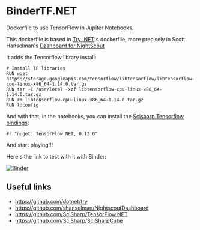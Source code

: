 # BinderTF.NET
Dockerfile to use TensorFlow in Jupiter Notebooks.

This dockerfile is based in [Try .NET](<https://github.com/dotnet/try>)'s dockerfile, more precisely in Scott Hanselman's [Dashboard for NightScout](<https://github.com/shanselman/NightscoutDashboard>)

It adds the Tensorflow library install:

```
# Install TF libraries
RUN wget https://storage.googleapis.com/tensorflow/libtensorflow/libtensorflow-cpu-linux-x86_64-1.14.0.tar.gz
RUN tar -C /usr/local -xzf libtensorflow-cpu-linux-x86_64-1.14.0.tar.gz
RUN rm libtensorflow-cpu-linux-x86_64-1.14.0.tar.gz
RUN ldconfig
```

And with that, in the notebooks, you can install the [Scisharp Tensorflow bindings](<https://github.com/SciSharp/TensorFlow.NET>):

```
#r "nuget: TensorFlow.NET, 0.12.0"
```

And start playing!!!

Here's the link to test with it with Binder:

[![Binder](https://mybinder.org/badge_logo.svg)](https://mybinder.org/v2/gh/javiercp/BinderTF.NET/master?urlpath=lab)

## Useful links
- https://github.com/dotnet/try
- https://github.com/shanselman/NightscoutDashboard
- https://github.com/SciSharp/TensorFlow.NET
- https://github.com/SciSharp/SciSharpCube